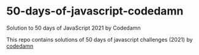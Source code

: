 # 50-days-of-javascript-codedamn

Solution to 50 days of JavaScript 2021 by Codedamn

This repo contains solutions of 50 days of javascript challenges (2021) by [codedamn](https://codedamn.com/)

